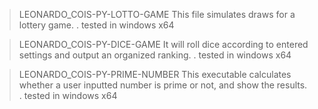 > LEONARDO_COIS-PY-LOTTO-GAME
> This file simulates draws for a lottery game.
. tested in windows x64

> LEONARDO_COIS-PY-DICE-GAME
> It will roll dice according to entered settings and output an organized ranking.
. tested in windows x64

> LEONARDO_COIS-PY-PRIME-NUMBER
> This executable calculates whether a user inputted number is prime or not, and show the results.
. tested in windows x64


